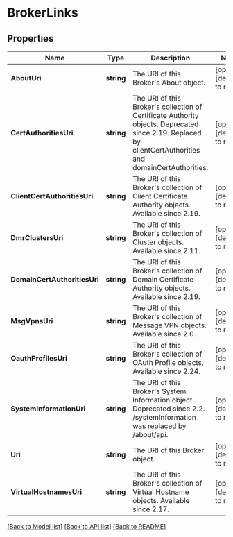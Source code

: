 # BrokerLinks

## Properties
Name | Type | Description | Notes
------------ | ------------- | ------------- | -------------
**AboutUri** | **string** | The URI of this Broker&#x27;s About object. | [optional] [default to null]
**CertAuthoritiesUri** | **string** | The URI of this Broker&#x27;s collection of Certificate Authority objects. Deprecated since 2.19. Replaced by clientCertAuthorities and domainCertAuthorities. | [optional] [default to null]
**ClientCertAuthoritiesUri** | **string** | The URI of this Broker&#x27;s collection of Client Certificate Authority objects. Available since 2.19. | [optional] [default to null]
**DmrClustersUri** | **string** | The URI of this Broker&#x27;s collection of Cluster objects. Available since 2.11. | [optional] [default to null]
**DomainCertAuthoritiesUri** | **string** | The URI of this Broker&#x27;s collection of Domain Certificate Authority objects. Available since 2.19. | [optional] [default to null]
**MsgVpnsUri** | **string** | The URI of this Broker&#x27;s collection of Message VPN objects. Available since 2.0. | [optional] [default to null]
**OauthProfilesUri** | **string** | The URI of this Broker&#x27;s collection of OAuth Profile objects. Available since 2.24. | [optional] [default to null]
**SystemInformationUri** | **string** | The URI of this Broker&#x27;s System Information object. Deprecated since 2.2. /systemInformation was replaced by /about/api. | [optional] [default to null]
**Uri** | **string** | The URI of this Broker object. | [optional] [default to null]
**VirtualHostnamesUri** | **string** | The URI of this Broker&#x27;s collection of Virtual Hostname objects. Available since 2.17. | [optional] [default to null]

[[Back to Model list]](../README.md#documentation-for-models) [[Back to API list]](../README.md#documentation-for-api-endpoints) [[Back to README]](../README.md)

